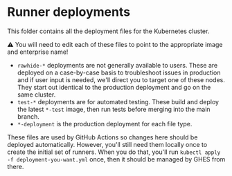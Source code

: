 # Runner deployments #

This folder contains all the deployment files for the Kubernetes cluster.

:warning:  You will need to edit each of these files to point to the appropriate image and enterprise name!

- `rawhide-*` deployments are not generally available to users.  These are deployed on a case-by-case basis to troubleshoot issues in production and if user input is needed, we'll direct you to target one of these nodes.  They start out identical to the production deployment and go on the same cluster.
- `test-*` deployments are for automated testing.  These build and deploy the latest `*-test` image, then run tests before merging into the main branch.
- `*-deployment` is the production deployment for each file type.

These files are used by GitHub Actions so changes here should be deployed automatically.  However, you'll still need them locally once to create the initial set of runners.  When you do that, you'll run `kubectl apply -f deployment-you-want.yml` once, then it should be managed by GHES from there.
